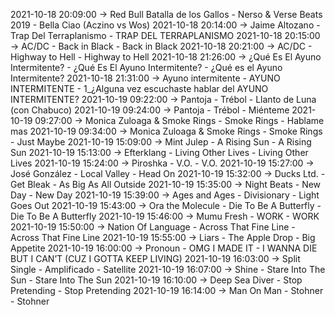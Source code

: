 2021-10-18 20:09:00 -> Red Bull Batalla de los Gallos - Nerso & Verse Beats 2019 - Bella Ciao (Aczino vs Wos)
2021-10-18 20:14:00 -> Jaime Altozano - Trap Del Terraplanismo - TRAP DEL TERRAPLANISMO
2021-10-18 20:15:00 -> AC/DC - Back in Black - Back in Black
2021-10-18 20:21:00 -> AC/DC - Highway to Hell - Highway to Hell
2021-10-18 21:26:00 -> ¿Qué Es El Ayuno Intermitente? - ¿Qué Es El Ayuno Intermitente? - ¿Qué es el Ayuno Intermitente?
2021-10-18 21:31:00 -> Ayuno intermitente - AYUNO INTERMITENTE - 1_¿Alguna vez escuchaste hablar del AYUNO INTERMITENTE?
2021-10-19 09:22:00 -> Pantoja - Trébol - Llanto de Luna (con Chabuco)
2021-10-19 09:24:00 -> Pantoja - Trébol - Miénteme
2021-10-19 09:27:00 -> Monica Zuloaga & Smoke Rings - Smoke Rings - Hablame mas
2021-10-19 09:34:00 -> Monica Zuloaga & Smoke Rings - Smoke Rings - Just Maybe
2021-10-19 15:09:00 -> Mint Julep - A Rising Sun - A Rising Sun
2021-10-19 15:13:00 -> Efterklang - Living Other Lives - Living Other Lives
2021-10-19 15:24:00 -> Piroshka - V.O. - V.O.
2021-10-19 15:27:00 -> José González - Local Valley - Head On
2021-10-19 15:32:00 -> Ducks Ltd. - Get Bleak - As Big As All Outside
2021-10-19 15:35:00 -> Night Beats - New Day - New Day
2021-10-19 15:39:00 -> Ages and Ages - Divisionary - Light Goes Out
2021-10-19 15:43:00 -> Ora the Molecule - Die To Be A Butterfly - Die To Be A Butterfly
2021-10-19 15:46:00 -> Mumu Fresh - WORK - WORK
2021-10-19 15:50:00 -> Nation Of Language - Across That Fine Line - Across That Fine Line
2021-10-19 15:55:00 -> Liars - The Apple Drop - Big Appetite
2021-10-19 16:00:00 -> Pronoun - OMG I MADE IT - I WANNA DIE BUT I CAN’T (CUZ I GOTTA KEEP LIVING)
2021-10-19 16:03:00 -> Split Single - Amplificado - Satellite
2021-10-19 16:07:00 -> Shine - Stare Into The Sun - Stare Into The Sun
2021-10-19 16:10:00 -> Deep Sea Diver - Stop Pretending - Stop Pretending
2021-10-19 16:14:00 -> Man On Man - Stohner - Stohner
